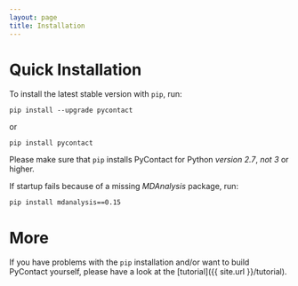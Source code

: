 ```yaml
---
layout: page
title: Installation
---
```


# Quick Installation
To install the latest stable version with `pip`, run:
```
pip install --upgrade pycontact
```
or
```
pip install pycontact
```
Please make sure that `pip` installs PyContact for Python *version 2.7*, *not 3*
or higher.

If startup fails because of a missing _MDAnalysis_ package, run:
```
pip install mdanalysis==0.15
```

# More
If you have problems with the `pip` installation and/or want to build
PyContact yourself, please have a look at the [tutorial]({{ site.url }}/tutorial).
